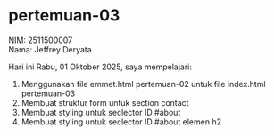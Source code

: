 # pertemuan-03
NIM: 2511500007<br>
Nama: Jeffrey Deryata

Hari ini Rabu, 01 Oktober 2025, saya mempelajari:
<ol>
    <li>Menggunakan file emmet.html pertemuan-02 untuk file index.html pertemuan-03</li>
    <li>Membuat struktur form untuk section contact</li>
    <li>Membuat styling untuk seclector ID #about</li>
    <li>Membuat styling untuk seclector ID #about elemen h2</li>

</ol>